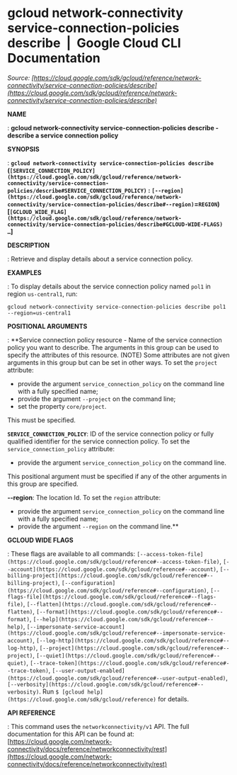 # gcloud network-connectivity service-connection-policies describe  |  Google Cloud CLI Documentation

*Source: [https://cloud.google.com/sdk/gcloud/reference/network-connectivity/service-connection-policies/describe](https://cloud.google.com/sdk/gcloud/reference/network-connectivity/service-connection-policies/describe)*

**NAME**

: **gcloud network-connectivity service-connection-policies describe - describe a service connection policy**

**SYNOPSIS**

: **`gcloud network-connectivity service-connection-policies describe` (`[SERVICE_CONNECTION_POLICY](https://cloud.google.com/sdk/gcloud/reference/network-connectivity/service-connection-policies/describe#SERVICE_CONNECTION_POLICY)` : `[--region](https://cloud.google.com/sdk/gcloud/reference/network-connectivity/service-connection-policies/describe#--region)`=`REGION`) [`[GCLOUD_WIDE_FLAG](https://cloud.google.com/sdk/gcloud/reference/network-connectivity/service-connection-policies/describe#GCLOUD-WIDE-FLAGS) …`]**

**DESCRIPTION**

: Retrieve and display details about a service connection policy.

**EXAMPLES**

: To display details about the service connection policy named
``pol1`` in region
``us-central1``, run:

```
gcloud network-connectivity service-connection-policies describe pol1 --region=us-central1
```

**POSITIONAL ARGUMENTS**

: **Service connection policy resource - Name of the service connection policy you
want to describe. The arguments in this group can be used to specify the
attributes of this resource. (NOTE) Some attributes are not given arguments in
this group but can be set in other ways.
To set the `project` attribute:

- provide the argument `service_connection_policy` on the command line
with a fully specified name;
- provide the argument `--project` on the command line;
- set the property `core/project`.

This must be specified.

**`SERVICE_CONNECTION_POLICY`**:
ID of the service connection policy or fully qualified identifier for the
service connection policy.
To set the `service_connection_policy` attribute:

- provide the argument `service_connection_policy` on the command line.

This positional argument must be specified if any of the other arguments in this
group are specified.

**--region**:
The location Id.
To set the `region` attribute:

- provide the argument `service_connection_policy` on the command line
with a fully specified name;
- provide the argument `--region` on the command line.**

**GCLOUD WIDE FLAGS**

: These flags are available to all commands: `[--access-token-file](https://cloud.google.com/sdk/gcloud/reference#--access-token-file)`,
`[--account](https://cloud.google.com/sdk/gcloud/reference#--account)`, `[--billing-project](https://cloud.google.com/sdk/gcloud/reference#--billing-project)`,
`[--configuration](https://cloud.google.com/sdk/gcloud/reference#--configuration)`,
`[--flags-file](https://cloud.google.com/sdk/gcloud/reference#--flags-file)`,
`[--flatten](https://cloud.google.com/sdk/gcloud/reference#--flatten)`, `[--format](https://cloud.google.com/sdk/gcloud/reference#--format)`, `[--help](https://cloud.google.com/sdk/gcloud/reference#--help)`, `[--impersonate-service-account](https://cloud.google.com/sdk/gcloud/reference#--impersonate-service-account)`,
`[--log-http](https://cloud.google.com/sdk/gcloud/reference#--log-http)`,
`[--project](https://cloud.google.com/sdk/gcloud/reference#--project)`, `[--quiet](https://cloud.google.com/sdk/gcloud/reference#--quiet)`, `[--trace-token](https://cloud.google.com/sdk/gcloud/reference#--trace-token)`, `[--user-output-enabled](https://cloud.google.com/sdk/gcloud/reference#--user-output-enabled)`,
`[--verbosity](https://cloud.google.com/sdk/gcloud/reference#--verbosity)`.
Run `$ [gcloud help](https://cloud.google.com/sdk/gcloud/reference)` for details.

**API REFERENCE**

: This command uses the `networkconnectivity/v1` API. The full
documentation for this API can be found at: [https://cloud.google.com/network-connectivity/docs/reference/networkconnectivity/rest](https://cloud.google.com/network-connectivity/docs/reference/networkconnectivity/rest)